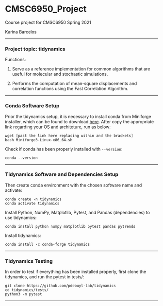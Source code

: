 # CMSC6950_Project
Course project for CMSC6950 Spring 2021

Karina Barcelos

---
### Project topic: tidynamics

Functions:

1. Serve as a reference implementation for common algorithms that are useful for molecular and stochastic simulations.

2. Performs the computation of mean-square displacements and correlation functions using the Fast Correlation Algorithm.

---
### Conda Software Setup

Prior the tidynamics setup, it is necessary to install conda from Miniforge installer, which can be found to download [here](https://github.com/conda-forge/miniforge). After copy the appropriate link regarding your OS and architeture, run as below:

```
wget [past the link here replacing within and the brackets]
bash Miniforge3-Linux-x86_64.sh
```

Check if conda has been properly installed with `--version`:

```
conda --version
```
----
### Tidynamics Software and Dependencies Setup

Then create conda environment with the chosen software name and activate:   

```
conda create -n tidynamics
conda activate tidynamics
```

Install Python, NumPy, Matplotlib, Pytest, and Pandas (dependencies) to use tidynamics:

```
conda install python numpy matplotlib pytest pandas pytrends
```

Install tidynamics:

```
conda install -c conda-forge tidynamics
```
---
### Tidynamics Testing

In order to test if everything has been installed properly, first clone the tidynamics, and run the pytest in tests/:

```
git clone https://github.com/pdebuyl-lab/tidynamics
cd tidynamics/tests/
python3 -m pytest
```
---
